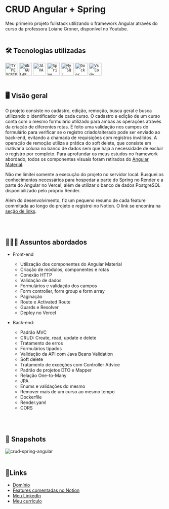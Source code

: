 # CRUD Angular + Spring
Meu primeiro projeto fullstack utilizando o framework Angular através do curso da professora Loiane Groner, disponível no Youtube.
<br>
<br>

## 🛠️ Tecnologias utilizadas
<code><img width="40px" src="https://cdn.jsdelivr.net/gh/devicons/devicon/icons/typescript/typescript-original.svg" title = "TYPESCRIPT"/></code>
<code><img width="40px" src="https://cdn.jsdelivr.net/gh/devicons/devicon/icons/angularjs/angularjs-original.svg" title = "ANGULAR"/></code>
<code><img width="40px" src="https://cdn.jsdelivr.net/gh/devicons/devicon/icons/java/java-original.svg" title = "JAVA"/></code>
<code><img width="40px" src="https://cdn.jsdelivr.net/gh/devicons/devicon/icons/spring/spring-original.svg" title = "Spring"/></code>
<code><img width="40px" src="https://cdn.jsdelivr.net/gh/devicons/devicon/icons/mysql/mysql-original.svg" title = "MySQL"/></code>
<code><img width="40px" src="https://cdn.jsdelivr.net/gh/devicons/devicon/icons/docker/docker-original.svg" title = "Docker"/></code>
<code><img width="40px" src="https://cdn.jsdelivr.net/gh/devicons/devicon/icons/vscode/vscode-original.svg" title = "Vs Code"/></code>
<br>
<br>

## 🖥️ Visão geral
O projeto consiste no cadastro, edição, remoção, busca geral e busca utilizando o identificador de cada curso. O cadastro e edição de um curso conta com o mesmo formulário utilizado para ambas as operações através da criação de diferentes rotas. É feito uma validação nos campos do formulário para verificar se o registro criado/alterado pode ser enviado ao back-end, evitando a chamada de requisições com registros inválidos. A operação de remoção utiliza a prática do soft delete, que consiste em inativar a coluna no banco de dados sem que haja a necessidade de excluir o registro por completo. Para aprofundar os meus estudos no framework abordado, todos os componentes visuais foram retirados do [Angular Material](https://material.angular.io/components/categories).

Não me limitei somente a execução do projeto no servidor local. Busquei os conhecimentos necessários para hospedar a parte do Spring no Render e a parte do Angular no Vercel, além de utilizar o banco de dados PostgreSQL disponibilizado pelo próprio Render.

Além do desenvolvimento, fiz um pequeno resumo de cada feature commitada ao longo do projeto e registrei no Notion. O link se encontra na [seção de links](#links).

<br>
<br>


## 👨🏻‍💻 Assuntos abordados
* Front-end
  * Utilização dos componentes do Angular Material
  * Criação de módulos, componentes e rotas
  * Conexão HTTP
  * Validação de dados
  * Formulários e validação dos campos
  * Form controller, form group e form array
  * Paginação
  * Route e Activated Route
  * Guards e Resolver
  * Deploy no Vercel
  
* Back-end:
  * Padrão MVC
  * CRUD: Create, read, update e delete
  * Tratamento de erros
  * Formulários tipados
  * Validação da API com Java Beans Validation
  * Soft delete
  * Tratamento de exceções com Controller Advice
  * Padrão de projetos DTO e Mapper
  * Relação One-to-Many
  * JPA
  * Enums e validações do mesmo
  * Remover mais de um curso ao mesmo tempo
  * Dockerfile
  * Render.yaml
  * CORS
 
<br>
<br>
 
 ## 📸 Snapshots
![crud-spring-angular](https://github.com/lcssathler/crud-angular/assets/115672410/8aaa4cab-f811-4a46-8a44-84a6ae250147)
<br>
<br>

## 🔗<a name=“links”><a/>Links
* [Domínio](https://crud-angular-5kiz.vercel.app/courses)
* [Features comentadas no Notion](https://literate-desert-363.notion.site/Loiane-Groner-b67b7f22feb94aaab8a3eba386520e9c?pvs=4)
* [Meu LinkedIn](https://www.linkedin.com/in/lucas-sathler-aguiar/)
* [Meu currículo](https://drive.google.com/file/u/0/d/18aLJop3otxWQGwTdUpB5UzuO48W8R0h8/view?usp=drive_link&pli=1)
